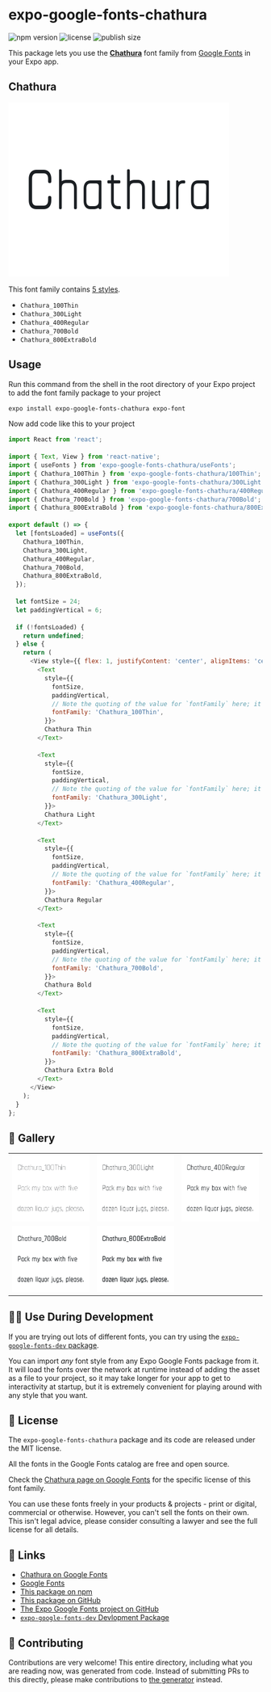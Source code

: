 # expo-google-fonts-chathura

![npm version](https://flat.badgen.net/npm/v/expo-google-fonts-chathura)
![license](https://flat.badgen.net/github/license/expo/google-fonts)
![publish size](https://flat.badgen.net/packagephobia/install/expo-google-fonts-chathura)

This package lets you use the [**Chathura**](https://fonts.google.com/specimen/Chathura) font family from [Google Fonts](https://fonts.google.com/) in your Expo app.

## Chathura

![Chathura](./font-family.png)

This font family contains [5 styles](#-gallery).

- `Chathura_100Thin`
- `Chathura_300Light`
- `Chathura_400Regular`
- `Chathura_700Bold`
- `Chathura_800ExtraBold`

## Usage

Run this command from the shell in the root directory of your Expo project to add the font family package to your project
```sh
expo install expo-google-fonts-chathura expo-font
```

Now add code like this to your project
```js
import React from 'react';

import { Text, View } from 'react-native';
import { useFonts } from 'expo-google-fonts-chathura/useFonts';
import { Chathura_100Thin } from 'expo-google-fonts-chathura/100Thin';
import { Chathura_300Light } from 'expo-google-fonts-chathura/300Light';
import { Chathura_400Regular } from 'expo-google-fonts-chathura/400Regular';
import { Chathura_700Bold } from 'expo-google-fonts-chathura/700Bold';
import { Chathura_800ExtraBold } from 'expo-google-fonts-chathura/800ExtraBold';

export default () => {
  let [fontsLoaded] = useFonts({
    Chathura_100Thin,
    Chathura_300Light,
    Chathura_400Regular,
    Chathura_700Bold,
    Chathura_800ExtraBold,
  });

  let fontSize = 24;
  let paddingVertical = 6;

  if (!fontsLoaded) {
    return undefined;
  } else {
    return (
      <View style={{ flex: 1, justifyContent: 'center', alignItems: 'center' }}>
        <Text
          style={{
            fontSize,
            paddingVertical,
            // Note the quoting of the value for `fontFamily` here; it expects a string!
            fontFamily: 'Chathura_100Thin',
          }}>
          Chathura Thin
        </Text>

        <Text
          style={{
            fontSize,
            paddingVertical,
            // Note the quoting of the value for `fontFamily` here; it expects a string!
            fontFamily: 'Chathura_300Light',
          }}>
          Chathura Light
        </Text>

        <Text
          style={{
            fontSize,
            paddingVertical,
            // Note the quoting of the value for `fontFamily` here; it expects a string!
            fontFamily: 'Chathura_400Regular',
          }}>
          Chathura Regular
        </Text>

        <Text
          style={{
            fontSize,
            paddingVertical,
            // Note the quoting of the value for `fontFamily` here; it expects a string!
            fontFamily: 'Chathura_700Bold',
          }}>
          Chathura Bold
        </Text>

        <Text
          style={{
            fontSize,
            paddingVertical,
            // Note the quoting of the value for `fontFamily` here; it expects a string!
            fontFamily: 'Chathura_800ExtraBold',
          }}>
          Chathura Extra Bold
        </Text>
      </View>
    );
  }
};

```

## 🔡 Gallery


||||
|-|-|-|
|![Chathura_100Thin](.//100Thin/Chathura_100Thin.ttf.png)|![Chathura_300Light](.//300Light/Chathura_300Light.ttf.png)|![Chathura_400Regular](.//400Regular/Chathura_400Regular.ttf.png)||
|![Chathura_700Bold](.//700Bold/Chathura_700Bold.ttf.png)|![Chathura_800ExtraBold](.//800ExtraBold/Chathura_800ExtraBold.ttf.png)|||


## 👩‍💻 Use During Development

If you are trying out lots of different fonts, you can try using the [`expo-google-fonts-dev` package](https://github.com/freeboub/google-fonts/tree/master/font-packages/dev#readme).

You can import *any* font style from any Expo Google Fonts package from it. It will load the fonts
over the network at runtime instead of adding the asset as a file to your project, so it may take longer
for your app to get to interactivity at startup, but it is extremely convenient
for playing around with any style that you want.

## 📖 License

The `expo-google-fonts-chathura` package and its code are released under the MIT license.

All the fonts in the Google Fonts catalog are free and open source.

Check the [Chathura page on Google Fonts](https://fonts.google.com/specimen/Chathura) for the specific license of this font family.

You can use these fonts freely in your products & projects - print or digital, commercial or otherwise. However, you can't sell the fonts on their own. This isn't legal advice, please consider consulting a lawyer and see the full license for all details.

## 🔗 Links

- [Chathura on Google Fonts](https://fonts.google.com/specimen/Chathura)
- [Google Fonts](https://fonts.google.com/)
- [This package on npm](https://www.npmjs.com/package/expo-google-fonts-chathura)
- [This package on GitHub](https://github.com/freeboub/google-fonts/tree/master/font-packages/chathura)
- [The Expo Google Fonts project on GitHub](https://github.com/freeboub/google-fonts)
- [`expo-google-fonts-dev` Devlopment Package](https://github.com/freeboub/google-fonts/tree/master/font-packages/dev)

## 🤝 Contributing

Contributions are very welcome! This entire directory, including what you are reading now, was generated from code. Instead of submitting PRs to this directly, please make contributions to [the generator](https://github.com/freeboub/google-fonts/tree/master/packages/generator) instead.
